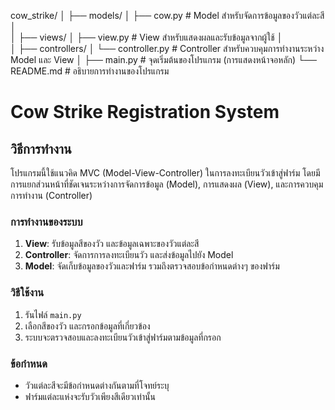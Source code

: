 cow_strike/
│
├── models/
│   ├── cow.py           # Model สำหรับจัดการข้อมูลของวัวแต่ละสี
│   
│
├── views/
│   ├── view.py           # View สำหรับแสดงผลและรับข้อมูลจากผู้ใช้
│                            
│
├── controllers/
│   └── controller.py     # Controller สำหรับควบคุมการทำงานระหว่าง Model และ View
│
├── main.py               # จุดเริ่มต้นของโปรแกรม (การแสดงหน้าจอหลัก)
└── README.md             # อธิบายการทำงานของโปรแกรม


# Cow Strike Registration System

## วิธีการทำงาน
โปรแกรมนี้ใช้แนวคิด MVC (Model-View-Controller) ในการลงทะเบียนวัวเข้าสู่ฟาร์ม โดยมีการแยกส่วนหน้าที่ชัดเจนระหว่างการจัดการข้อมูล (Model), การแสดงผล (View), และการควบคุมการทำงาน (Controller)

### การทำงานของระบบ
1. **View**: รับข้อมูลสีของวัว และข้อมูลเฉพาะของวัวแต่ละสี
2. **Controller**: จัดการการลงทะเบียนวัว และส่งข้อมูลไปยัง Model
3. **Model**: จัดเก็บข้อมูลของวัวและฟาร์ม รวมถึงตรวจสอบข้อกำหนดต่างๆ ของฟาร์ม

### วิธีใช้งาน
1. รันไฟล์ `main.py`
2. เลือกสีของวัว และกรอกข้อมูลที่เกี่ยวข้อง
3. ระบบจะตรวจสอบและลงทะเบียนวัวเข้าสู่ฟาร์มตามข้อมูลที่กรอก

### ข้อกำหนด
- วัวแต่ละสีจะมีข้อกำหนดต่างกันตามที่โจทย์ระบุ
- ฟาร์มแต่ละแห่งจะรับวัวเพียงสีเดียวเท่านั้น
